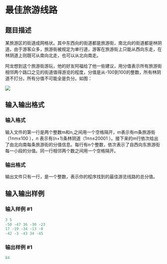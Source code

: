 # 最佳旅游线路

## 题目描述

某旅游区的街道成网格状。其中东西向的街道都是旅游街，南北向的街道都是林阴道。由于游客众多，旅游街被规定为单行道，游客在旅游街上只能从西向东走，在林阴道上则既可从南向北走，也可以从北向南走。

阿龙想到这个旅游街游玩，他的好友阿福给了他一些建议，用分值表示所有旅游街相邻两个路口之见的街道值得游览的程度，分值是从-100到100的整数，所有林阴道不打分。所有分值不可能全是负分。如图：

![](https://cdn.luogu.com.cn/upload/pic/1235.png)

## 输入输出格式

### 输入格式

输入文件的第一行是两个整数m和n,之间用一个空格隔开，m表示有m条旅游街（1≤m≤100 ），n 表示有(n+1)条林阴道（1≤n≤20001 ）。接下来的m行依次给出了由北向南每条旅游街的分值信息。每行有n个整数，依次表示了自西向东旅游街每一小段的分值。同一行相邻两个数之间用一个空格隔开。

### 输出格式

输出文件只有一行，是一个整数，表示你的程序找到的最佳游览线路的总分值。

## 输入输出样例

### 输入样例 #1

```cpp
3 5 
-50 -47 36 -30 -23 
17 -19 -34 -13 -8 
-42 -3 -43 34 -45 

```
### 输出样例 #1

```cpp
84
```


